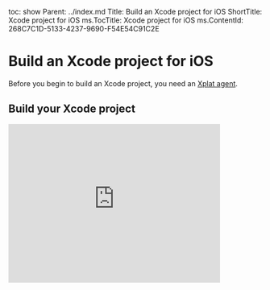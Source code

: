 toc: show
Parent: ../index.md
Title: Build an Xcode project for iOS
ShortTitle: Xcode project for iOS
ms.TocTitle: Xcode project for iOS
ms.ContentId: 268C7C1D-5133-4237-9690-F54E54C91C2E

# Build an Xcode project for iOS

Before you begin to build an Xcode project, you need an [Xplat agent](/library/vs/alm/build/agents/xplat.md).

## Build your Xcode project

<iframe width="420" height="315" src="https://www.youtube.com/embed/OxmBuqtgHuM" frameborder="0" allowfullscreen="true"></iframe>